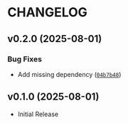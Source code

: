 # CHANGELOG

<!-- version list -->

## v0.2.0 (2025-08-01)

### Bug Fixes

- Add missing dependency
  ([`04b7b48`](https://github.com/dubh3124/OpenWebUI-KB-Manager/commit/04b7b486ea01aeb766feaa130e979237af3d3e9e))


## v0.1.0 (2025-08-01)

- Initial Release

